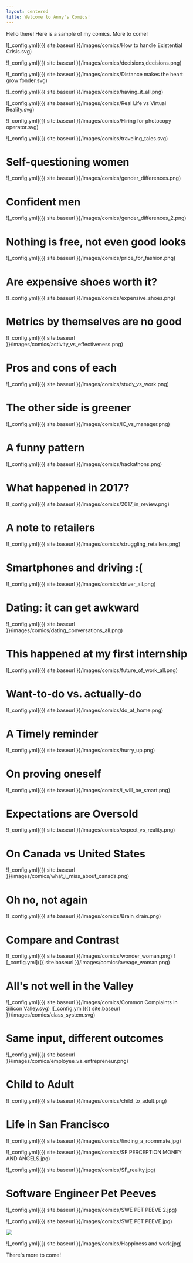 ```yaml
---
layout: centered
title: Welcome to Anny's Comics!
---
```


Hello there! Here is a sample of my comics. More to come!


![_config.yml]({{ site.baseurl }}/images/comics/How to handle  Existential Crisis.svg)

![_config.yml]({{ site.baseurl }}/images/comics/decisions,decisions.png)

![_config.yml]({{ site.baseurl }}/images/comics/Distance makes the heart grow fonder.svg)

![_config.yml]({{ site.baseurl }}/images/comics/having_it_all.png)

![_config.yml]({{ site.baseurl }}/images/comics/Real Life vs  Virtual Reality.svg)

![_config.yml]({{ site.baseurl }}/images/comics/Hiring for photocopy operator.svg)

![_config.yml]({{ site.baseurl }}/images/comics/traveling_tales.svg)

# Self-questioning women
![_config.yml]({{ site.baseurl }}/images/comics/gender_differences.png)

# Confident men
![_config.yml]({{ site.baseurl }}/images/comics/gender_differences_2.png)

# Nothing is free, not even good looks
![_config.yml]({{ site.baseurl }}/images/comics/price_for_fashion.png)

# Are expensive shoes worth it?
![_config.yml]({{ site.baseurl }}/images/comics/expensive_shoes.png)

# Metrics by themselves are no good
![_config.yml]({{ site.baseurl }}/images/comics/activity_vs_effectiveness.png)

# Pros and cons of each
![_config.yml]({{ site.baseurl }}/images/comics/study_vs_work.png)

# The other side is greener
![_config.yml]({{ site.baseurl }}/images/comics/IC_vs_manager.png)

# A funny pattern
![_config.yml]({{ site.baseurl }}/images/comics/hackathons.png)

# What happened in 2017?
![_config.yml]({{ site.baseurl }}/images/comics/2017_in_review.png)


# A note to retailers
![_config.yml]({{ site.baseurl }}/images/comics/struggling_retailers.png)


# Smartphones and driving :(
![_config.yml]({{ site.baseurl }}/images/comics/driver_all.png)

# Dating: it can get awkward
![_config.yml]({{ site.baseurl }}/images/comics/dating_conversations_all.png)

# This happened at my first internship
![_config.yml]({{ site.baseurl }}/images/comics/future_of_work_all.png)

# Want-to-do vs. actually-do
![_config.yml]({{ site.baseurl }}/images/comics/do_at_home.png)

# A Timely reminder
![_config.yml]({{ site.baseurl }}/images/comics/hurry_up.png)

# On proving oneself
![_config.yml]({{ site.baseurl }}/images/comics/i_will_be_smart.png)

# Expectations are Oversold
![_config.yml]({{ site.baseurl }}/images/comics/expect_vs_reality.png)


# On Canada vs United States
![_config.yml]({{ site.baseurl }}/images/comics/what_i_miss_about_canada.png)

# Oh no, not again
![_config.yml]({{ site.baseurl }}/images/comics/Brain_drain.png)


# Compare and Contrast
![_config.yml]({{ site.baseurl }}/images/comics/wonder_woman.png)
![_config.yml]({{ site.baseurl }}/images/comics/aveage_woman.png)

# All's not well in the Valley
![_config.yml]({{ site.baseurl }}/images/comics/Common Complaints in Silicon Valley.svg)
![_config.yml]({{ site.baseurl }}/images/comics/class_system.svg)

# Same input, different outcomes
![_config.yml]({{ site.baseurl }}/images/comics/employee_vs_entrepreneur.png)

# Child to Adult
![_config.yml]({{ site.baseurl }}/images/comics/child_to_adult.png)


# Life in San Francisco
![_config.yml]({{ site.baseurl }}/images/comics/finding_a_roommate.jpg)

![_config.yml]({{ site.baseurl }}/images/comics/SF PERCEPTION MONEY AND ANGELS.jpg)

![_config.yml]({{ site.baseurl }}/images/comics/SF_reality.jpg)




# Software Engineer Pet Peeves
![_config.yml]({{ site.baseurl }}/images/comics/SWE PET PEEVE 2.jpg)

![_config.yml]({{ site.baseurl }}/images/comics/SWE PET PEEVE.jpg)


<p class='largeImg'><img src="{{ site.baseurl }}/images/comics/universities are centers of.jpg" /></p>

![_config.yml]({{ site.baseurl }}/images/comics/Happiness and work.jpg)

There's more to come!



<script src="//load.sumome.com/" data-sumo-site-id="408983dbd0095fe2981312317b69e43305d9fbf51541030974c2d50a13248475" async="async"></script>





